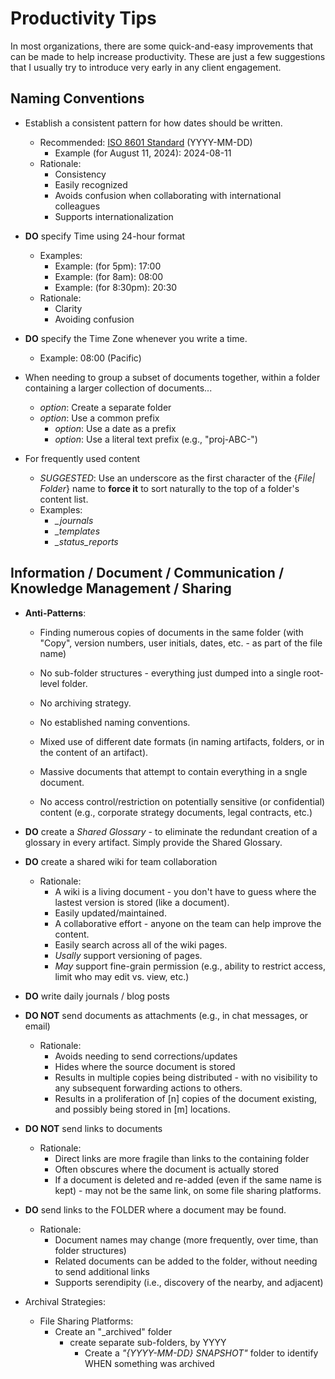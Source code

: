 
# Productivity Tips 

In most organizations, there are some quick-and-easy improvements that can be made to help increase productivity. These are just a few suggestions that I usually try to introduce very early in any client engagement. 


## Naming Conventions

- Establish a consistent pattern for how dates should be written.
  + Recommended: [ISO 8601 Standard](https://en.wikipedia.org/wiki/ISO_8601) (YYYY-MM-DD)
    * Example (for August 11, 2024): 2024-08-11 
  + Rationale:
    * Consistency 
    * Easily recognized 
    * Avoids confusion when collaborating with international colleagues 
    * Supports internationalization 

- **DO** specify Time using 24-hour format
  + Examples:
    * Example: (for 5pm): 17:00
    * Example: (for 8am): 08:00 
    * Example: (for 8:30pm): 20:30
  + Rationale:
    * Clarity
    * Avoiding confusion


- **DO** specify the Time Zone whenever you write a time.
  + Example: 08:00 (Pacific)


- When needing to group a subset of documents together, within a folder containing a larger collection of documents...
  + *option*: Create a separate folder
  + *option*: Use a common prefix
    * *option*: Use a date as a prefix
    * *option*: Use a literal text prefix (e.g., "proj-ABC-")


- For frequently used content 
  + *SUGGESTED*: Use an underscore as the first character of the {*File| Folder*} name to **force it** to sort naturally to the top of a folder's content list.
  + Examples:
    * *_journals*
    * *_templates*
    * *_status_reports*



## Information / Document / Communication / Knowledge Management / Sharing

- **Anti-Patterns**:
  + Finding numerous copies of documents in the same folder (with "Copy", version numbers, user initials, dates, etc. - as part of the file name)

  + No sub-folder structures - everything just dumped into a single root-level folder.

  + No archiving strategy.

  + No established naming conventions.

  + Mixed use of different date formats (in naming artifacts, folders, or in the content of an artifact).

  + Massive documents that attempt to contain everything in a sngle document. 

  + No access control/restriction on potentially sensitive (or confidential) content (e.g., corporate strategy documents, legal contracts, etc.)


- **DO** create a *Shared Glossary* - to eliminate the redundant creation of a glossary in every artifact. Simply provide the Shared Glossary.

- **DO** create a shared wiki for team collaboration
  + Rationale:
    * A wiki is a living document - you don't have to guess where the lastest version is stored (like a document).
    * Easily updated/maintained. 
    * A collaborative effort - anyone on the team can help improve the content. 
    * Easily search across all of the wiki pages.
    * *Usally* support versioning of pages.
    * *May* support fine-grain permission (e.g., ability to restrict access, limit who may edit vs. view, etc.)


- **DO** write daily journals / blog posts


- **DO NOT** send documents as attachments (e.g., in chat messages, or email)
  + Rationale:
    * Avoids needing to send corrections/updates
    * Hides where the source document is stored 
    * Results in multiple copies being distributed - with no visibility to any subsequent forwarding actions to others. 
    * Results in a proliferation of [n] copies of the document existing, and possibly being stored in [m] locations.
   

- **DO NOT** send links to documents 
  + Rationale:
    * Direct links are more fragile than links to the containing folder 
    * Often obscures where the document is actually stored 
    * If a document is deleted and re-added (even if the same name is kept) - may not be the same link, on some file sharing platforms.

- **DO** send links to the FOLDER where a document may be found.
  + Rationale:
    * Document names may change (more frequently, over time, than folder structures)
    * Related documents can be added to the folder, without needing to send additional links 
    * Supports serendipity (i.e., discovery of the nearby, and adjacent)


- Archival Strategies:
  + File Sharing Platforms:
    * Create an "_archived" folder
      * create separate sub-folders, by YYYY
        * Create a *"{YYYY-MM-DD} SNAPSHOT"* folder to identify WHEN something was archived


